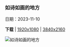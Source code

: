 ### 如诗如画的地方

日期：2023-11-10

**下载**  |  [1920x1080](https://cn.bing.com/th?id=OHR.ValDiFunes_ZH-CN2080915930_1920x1080.jpg)  |  [3840x2160](https://cn.bing.com/th?id=OHR.ValDiFunes_ZH-CN2080915930_UHD.jpg)

![如诗如画的地方](https://cn.bing.com/th?id=OHR.ValDiFunes_ZH-CN2080915930_1920x1080.jpg "富内斯山谷，背景是多洛米蒂山，南蒂罗尔，意大利 (© Achim Thomae/Getty Images)")

